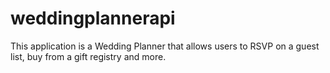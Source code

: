 # weddingplannerapi
This application is a Wedding Planner that allows users to RSVP on a guest list, buy from a gift registry and more.
